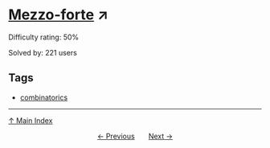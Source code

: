 # [Mezzo-forte](https://projecteuler.net/problem=814) ↗️

Difficulty rating: 50%

Solved by: 221 users
## Tags

- [combinatorics](../tags/combinatorics.md)



---

[↑ Main Index](../README.md)


<div align=center><a href='813.md'>← Previous</a> &nbsp;&nbsp; &nbsp;&nbsp;  <a href='815.md'>Next →</a></div>
